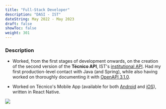 ```yaml
---
title: "Full-Stack Developer"
description: "DASI - IST"
dateString: May 2022 - May 2023
draft: false
showToc: false
weight: 301
---
```


### Description

- Worked, from the first stages of development onwards, on the creation of the
  second version of the **Técnico API**, IST's [institutional API](https://github.com/ist-dsi/fenixedu-api).
  Had my first production-level contact with Java (and Spring), while also having
  worked on thoroughly documenting it with [OpenAPI 3.1.0](https://www.openapis.org/blog/2021/02/18/openapi-specification-3-1-released).

- Worked on Técnico's Mobile App (available for both [Android](https://play.google.com/store/apps/details?id=pt.ist.mobile&hl=pt_PT&gl=US)
  and [iOS](https://apps.apple.com/pt/app/t%C3%A9cnico-lisboa/id959976468)), written
  in React Native.

![](http://fenixedu.org/images/logo_og.png#center)
